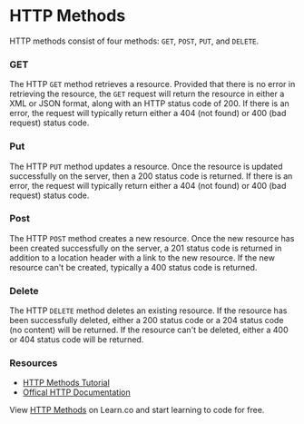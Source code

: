 # HTTP Methods

HTTP methods consist of four methods: `GET`, `POST`, `PUT`, and `DELETE`.

### GET

The HTTP `GET` method retrieves a resource. Provided that there is no error in retrieving the resource, the `GET` request will return the resource in either a XML or JSON format, along with an HTTP status code of 200. If there is an error, the request will typically return either a 404 (not found) or 400 (bad request)  status code.

### Put

The HTTP `PUT` method updates a resource. Once the resource is updated successfully on the server, then a 200 status code is returned. If there is an error, the request will typically return either a 404 (not found) or 400 (bad request)  status code.

### Post

The HTTP `POST` method creates a new resource. Once the new resource has been created successfully on the server, a 201 status code is returned in addition to a location header with a link to the new resource. If the new resource can't be created, typically a 400 status code is returned.

### Delete

The HTTP `DELETE` method deletes an existing resource. If the resource has been successfully deleted, either a 200 status code or a 204 status code (no content) will be returned. If the resource can't be deleted, either a 400 or 404 status code will be returned.

### Resources
- [HTTP Methods Tutorial](http://www.restapitutorial.com/lessons/httpmethods.html)
- [Offical HTTP Documentation](http://www.w3.org/Protocols/rfc2616/rfc2616-sec9.html)

<p data-visibility='hidden'>View <a href='https://learn.co/lessons/http-methods-readme' title='HTTP Methods'>HTTP Methods</a> on Learn.co and start learning to code for free.</p>
